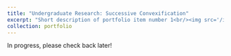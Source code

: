 ```yaml
---
title: "Undergraduate Research: Successive Convexification"
excerpt: "Short description of portfolio item number 1<br/><img src='/images/500x300.png'>"
collection: portfolio
---
```


In progress, please check back later!
